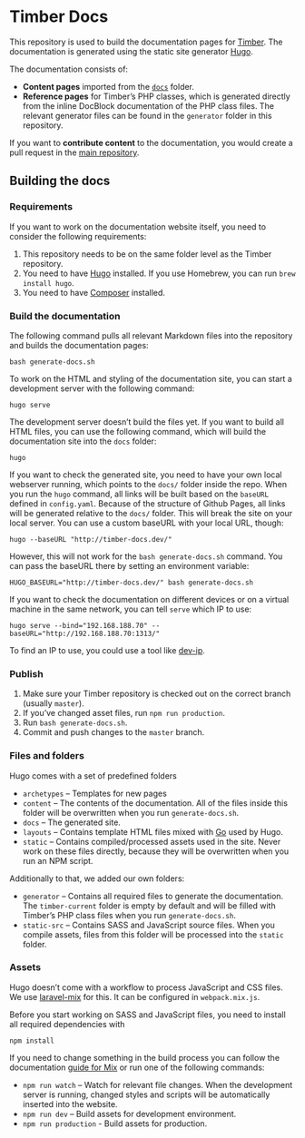 # Timber Docs

This repository is used to build the documentation pages for [Timber](http://github.com/timber/timber). The documentation is generated using the static site generator [Hugo](http://gohugo.io/).

The documentation consists of:

- **Content pages** imported from the [`docs`](https://github.com/timber/timber/tree/master/docs/) folder.
- **Reference pages** for Timber’s PHP classes, which is generated directly from the inline DocBlock documentation of the PHP class files. The relevant generator files can be found in the `generator` folder in this repository.

If you want to **contribute content** to the documentation, you would create a pull request in the [main repository](https://github.com/timber/timber/).

## Building the docs

### Requirements

If you want to work on the documentation website itself, you need to consider the following requirements:

1. This repository needs to be on the same folder level as the Timber repository.
2. You need to have [Hugo](https://gohugo.io/overview/installing/) installed. If you use Homebrew, you can run `brew install hugo`.
3. You need to have [Composer](https://getcomposer.org/) installed.

### Build the documentation

The following command pulls all relevant Markdown files into the repository and builds the documentation pages:

```
bash generate-docs.sh
```

To work on the HTML and styling of the documentation site, you can start a development server with the following command:

```
hugo serve
```

The development server doesn’t build the files yet. If you want to build all HTML files, you can use the following command, which will build the documentation site into the `docs` folder:

```
hugo
```

If you want to check the generated site, you need to have your own local webserver running, which points to the `docs/` folder inside the repo. When you run the `hugo` command, all links will be built based on the `baseURL` defined in `config.yaml`. Because of the structure of Github Pages, all links will be generated relative to the `docs/` folder. This will break the site on your local server. You can use a custom baseURL with your local URL, though:

```
hugo --baseURL "http://timber-docs.dev/"
```

However, this will not work for the `bash generate-docs.sh` command. You can pass the baseURL there by setting an environment variable:

```
HUGO_BASEURL="http://timber-docs.dev/" bash generate-docs.sh
```

If you want to check the documentation on different devices or on a virtual machine in the same network, you can tell `serve` which IP to use:

```
hugo serve --bind="192.168.188.70" --baseURL="http://192.168.188.70:1313/"
```

To find an IP to use, you could use a tool like [dev-ip](https://github.com/shakyshane/dev-ip).

### Publish

1. Make sure your Timber repository is checked out on the correct branch (usually `master`).
2. If you’ve changed asset files, run `npm run production`.
3. Run `bash generate-docs.sh`.
4. Commit and push changes to the `master` branch.

### Files and folders

Hugo comes with a set of predefined folders

- `archetypes` – Templates for new pages
- `content` – The contents of the documentation. All of the files inside this folder will be overwritten when you run `generate-docs.sh`.
- `docs` – The generated site.
- `layouts` – Contains template HTML files mixed with [Go](https://gohugo.io/templates/go-templates/) used by Hugo. 
- `static` – Contains compiled/processed assets used in the site. Never work on these files directly, because they will be overwritten when you run an NPM script.

Additionally to that, we added our own folders:

- `generator` – Contains all required files to generate the documentation. The `timber-current` folder is empty by default and will be filled with Timber’s PHP class files when you run `generate-docs.sh`.
- `static-src` – Contains SASS and JavaScript source files. When you compile assets, files from this folder will be processed into the `static` folder.

### Assets

Hugo doesn’t come with a workflow to process JavaScript and CSS files. We use [laravel-mix](https://github.com/JeffreyWay/laravel-mix/) for this. It can be configured in `webpack.mix.js`.

Before you start working on SASS and JavaScript files, you need to install all required dependencies with

```
npm install
```

If you need to change something in the build process you can follow the documentation [guide for Mix](https://laravel.com/docs/5.4/mix) or run one of the following commands:

- `npm run watch` – Watch for relevant file changes. When the development server is running, changed styles and scripts will be automatically inserted into the website.
- `npm run dev` – Build assets for development environment.
- `npm run production` - Build assets for production.
